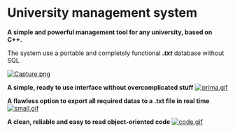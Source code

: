 # University management system

**A simple and powerful management tool for any university, based on C++.**

The system use a portable and completely functional ***.txt*** database without SQL

[![Capture.png](https://i.postimg.cc/MKrPTC7n/Capture.png)](https://postimg.cc/gn8qtBBp)


**A simple, ready to use interface without overcomplicated stuff**
[![prima.gif](https://i.postimg.cc/TwMYXN7S/prima.gif)](https://postimg.cc/Mc58758b)

**A flawless option to export all required datas to a .txt file in real time**
[![small.gif](https://i.postimg.cc/Xvyd8hBD/small.gif)](https://postimg.cc/CZSRMcNj)

**A clean, reliable and easy to read object-oriented code**
[![code.gif](https://i.postimg.cc/Pqd2FdhF/code.gif)](https://postimg.cc/nXw4XbXv)
